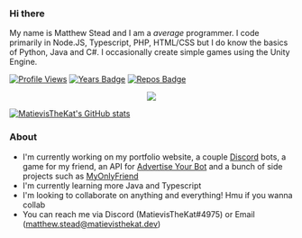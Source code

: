 ### Hi there

My name is Matthew Stead and I am a _average_ programmer. I code primarily in Node.JS, Typescript, PHP, HTML/CSS but I do know the basics of Python, Java and C#. I occasionally create simple games using the Unity Engine.

[![Profile Views](https://komarev.com/ghpvc/?username=MatievisTheKat)](https://github.com/antonkomarev/github-profile-views-counter) [![Years Badge](https://badges.pufler.dev/years/MatievisTheKat)](https://badges.pufler.dev) [![Repos Badge](https://badges.pufler.dev/repos/MatievisTheKat)](https://badges.pufler.dev)

<center>
  <img src="https://github-readme-stats.vercel.app/api?username=MatievisTheKat&theme=dark" />
</center>

[![MatievisTheKat's GitHub stats](https://github-readme-stats.vercel.app/api?username=MatievisTheKat&theme=dark)](https://github.com/MatievisTheKat)

### About
- I'm currently working on my portfolio website, a couple [Discord](https://discord.com) bots, a game for my friend, an API for [Advertise Your Bot](https://ayblisting.com) and a bunch of side projects such as [MyOnlyFriend](https://github.com/MatievisTheKat/VirtualFriend)
- I'm currently learning more Java and Typescript
- I'm looking to collaborate on anything and everything! Hmu if you wanna collab
- You can reach me via Discord (MatievisTheKat#4975) or Email (matthew.stead@matievisthekat.dev)
